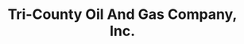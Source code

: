 ---
title: "Tri-County Oil And Gas Company, Inc."
url: /clinton/tri-county-oil-and-gas-company-inc/
shop: convenience
---